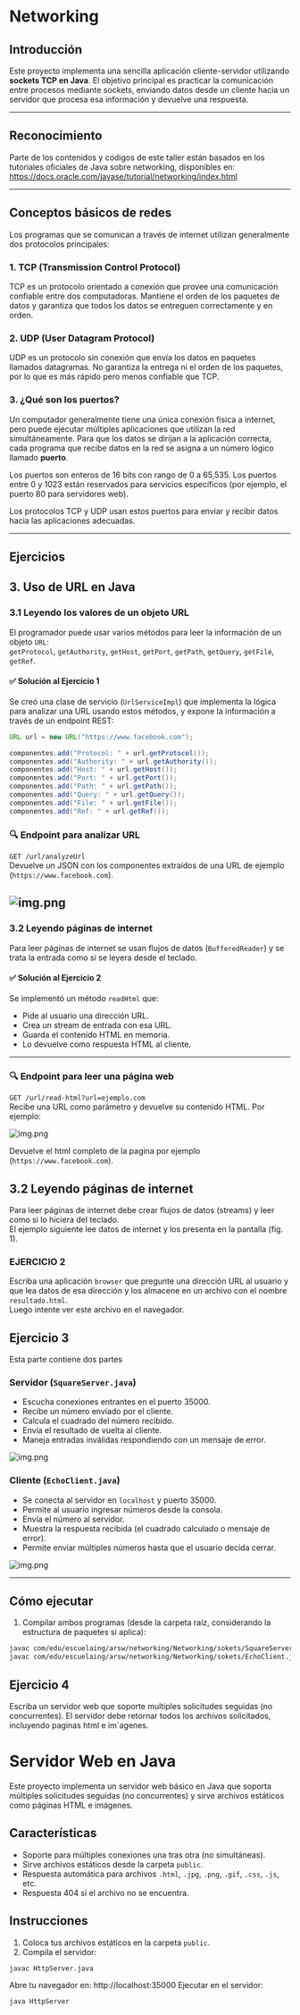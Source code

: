 # Networking

## Introducción

Este proyecto implementa una sencilla aplicación cliente-servidor utilizando **sockets TCP en Java**. El objetivo principal es practicar la comunicación entre procesos mediante sockets, enviando datos desde un cliente hacia un servidor que procesa esa información y devuelve una respuesta.

---

## Reconocimiento

Parte de los contenidos y códigos de este taller están basados en los tutoriales oficiales de Java sobre networking, disponibles en:  
https://docs.oracle.com/javase/tutorial/networking/index.html

---

## Conceptos básicos de redes

Los programas que se comunican a través de internet utilizan generalmente dos protocolos principales:

### 1. TCP (Transmission Control Protocol)

TCP es un protocolo orientado a conexión que provee una comunicación confiable entre dos computadoras. Mantiene el orden de los paquetes de datos y garantiza que todos los datos se entreguen correctamente y en orden.

### 2. UDP (User Datagram Protocol)

UDP es un protocolo sin conexión que envía los datos en paquetes llamados datagramas. No garantiza la entrega ni el orden de los paquetes, por lo que es más rápido pero menos confiable que TCP.

### 3. ¿Qué son los puertos?

Un computador generalmente tiene una única conexión física a internet, pero puede ejecutar múltiples aplicaciones que utilizan la red simultáneamente. Para que los datos se dirijan a la aplicación correcta, cada programa que recibe datos en la red se asigna a un número lógico llamado **puerto**.

Los puertos son enteros de 16 bits con rango de 0 a 65,535. Los puertos entre 0 y 1023 están reservados para servicios específicos (por ejemplo, el puerto 80 para servidores web).

Los protocolos TCP y UDP usan estos puertos para enviar y recibir datos hacia las aplicaciones adecuadas.

---

## Ejercicios

## 3. Uso de URL en Java

### 3.1 Leyendo los valores de un objeto URL

El programador puede usar varios métodos para leer la información de un objeto `URL`:  
`getProtocol`, `getAuthority`, `getHost`, `getPort`, `getPath`, `getQuery`, `getFile`, `getRef`.

#### ✅ Solución al Ejercicio 1

Se creó una clase de servicio (`UrlServiceImpl`) que implementa la lógica para analizar una URL usando estos métodos, y expone la información a través de un endpoint REST:

```java
URL url = new URL("https://www.facebook.com");

componentes.add("Protocol: " + url.getProtocol());
componentes.add("Authority: " + url.getAuthority());
componentes.add("Host: " + url.getHost());
componentes.add("Port: " + url.getPort());
componentes.add("Path: " + url.getPath());
componentes.add("Query: " + url.getQuery());
componentes.add("File: " + url.getFile());
componentes.add("Ref: " + url.getRef());
```

### 🔍 Endpoint para analizar URL

`GET /url/analyzeUrl`  
Devuelve un JSON con los componentes extraídos de una URL de ejemplo (`https://www.facebook.com`).

![img.png](src/main/resources/img.png)
---

### 3.2 Leyendo páginas de internet

Para leer páginas de internet se usan flujos de datos (`BufferedReader`) y se trata la entrada como si se leyera desde el teclado.

#### ✅ Solución al Ejercicio 2

Se implementó un método `readHtml` que:

- Pide al usuario una dirección URL.
- Crea un stream de entrada con esa URL.
- Guarda el contenido HTML en memoria.
- Lo devuelve como respuesta HTML al cliente.

---

### 🔍 Endpoint para leer una página web

`GET /url/read-html?url=ejemplo.com`  
Recibe una URL como parámetro y devuelve su contenido HTML. Por ejemplo:

![img.png](src/main/resources/facebook.png)

Devuelve el html completo de la pagina por ejemplo (`https://www.facebook.com`).


## 3.2 Leyendo páginas de internet

Para leer páginas de internet debe crear flujos de datos (streams) y leer como si lo hiciera del teclado.  
El ejemplo siguiente lee datos de internet y los presenta en la pantalla (fig. 1).

### EJERCICIO 2

Escriba una aplicación `browser` que pregunte una dirección URL al usuario y que lea datos de esa dirección y los almacene en un archivo con el nombre `resultado.html`.  
Luego intente ver este archivo en el navegador.


## Ejercicio 3

Esta parte contiene dos partes

### Servidor (`SquareServer.java`)

- Escucha conexiones entrantes en el puerto 35000.
- Recibe un número enviado por el cliente.
- Calcula el cuadrado del número recibido.
- Envía el resultado de vuelta al cliente.
- Maneja entradas inválidas respondiendo con un mensaje de error.

![img.png](src/main/resources/servidorSquared.png)

### Cliente (`EchoClient.java`)

- Se conecta al servidor en `localhost` y puerto 35000.
- Permite al usuario ingresar números desde la consola.
- Envía el número al servidor.
- Muestra la respuesta recibida (el cuadrado calculado o mensaje de error).
- Permite enviar múltiples números hasta que el usuario decida cerrar.

![img.png](src/main/resources/client.png)

---

## Cómo ejecutar

1. Compilar ambos programas (desde la carpeta raíz, considerando la estructura de paquetes si aplica):

```bash
javac com/edu/escuelaing/arsw/networking/Networking/sokets/SquareServer.java
javac com/edu/escuelaing/arsw/networking/Networking/sokets/EchoClient.java
```

## Ejercicio 4

Escriba un servidor web que soporte multiples solicitudes seguidas (no concurrentes). El servidor debe retornar todos los archivos solicitados, incluyendo
paginas html e im´agenes.

# Servidor Web en Java

Este proyecto implementa un servidor web básico en Java que soporta múltiples solicitudes seguidas (no concurrentes) y sirve archivos estáticos como páginas HTML e imágenes.

## Características

- Soporte para múltiples conexiones una tras otra (no simultáneas).
- Sirve archivos estáticos desde la carpeta `public`.
- Respuesta automática para archivos `.html`, `.jpg`, `.png`, `.gif`, `.css`, `.js`, etc.
- Respuesta 404 si el archivo no se encuentra.

## Instrucciones

1. Coloca tus archivos estáticos en la carpeta `public`.
2. Compila el servidor:

```bash
javac HttpServer.java
```

Abre tu navegador en: http://localhost:35000
Ejecutar en el servidor:

```bash
java HttpServer
```
